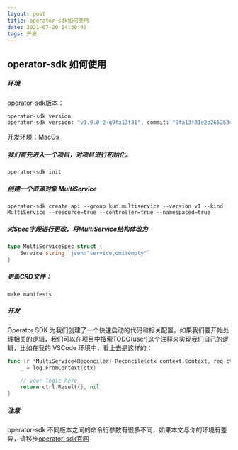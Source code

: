 ```yaml
---
layout: post
title: operator-sdk如何使用
date: 2021-07-20 14:30:49
tags: 开发
---
```

## operator-sdk 如何使用
<!-- more -->

##### 环境
operator-sdk版本：
```sh
operator-sdk version
operator-sdk version: "v1.9.0-2-g9fa13f31", commit: "9fa13f31e2b265253c105315ee12cc439e7b4174", kubernetes version: "v1.20.2", go version: "go1.16.2", GOOS: "darwin", GOARCH: "arm64"
```

开发环境：MacOs
##### 我们首先进入一个项目，对项目进行初始化。
```
operator-sdk init
```

##### 创建一个资源对象 MultiService
```
operator-sdk create api --group kun.multiservice --version v1 --kind MultiService --resource=true --controller=true --namespaced=true
```

##### 对Spec字段进行更改，将MultiService结构体改为
```go
type MultiServiceSpec struct {
    Service string `json:"service,omitempty"`
}
```

##### 更新CRD文件：
```
make manifests
```

##### 开发
Operator SDK 为我们创建了一个快速启动的代码和相关配置，如果我们要开始处理相关的逻辑，我们可以在项目中搜索TODO(user)这个注释来实现我们自己的逻辑，比如在我的 VSCode 环境中，看上去是这样的：
```go
func (r *MultiService4Reconciler) Reconcile(ctx context.Context, req ctrl.Request) (ctrl.Result, error) {
    _ = log.FromContext(ctx)

    // your logic here
    return ctrl.Result{}, nil
}
```

##### 注意
operator-sdk 不同版本之间的命令行参数有很多不同，如果本文与你的环境有差异，请移步[operator-sdk官网](https://sdk.operatorframework.io/)